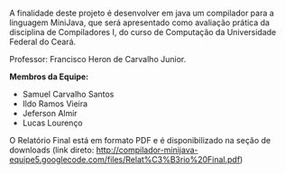 A finalidade deste projeto é desenvolver em java um compilador para a linguagem MiniJava, que será apresentado como avaliação prática da disciplina de Compiladores I, do curso de Computação da Universidade Federal do Ceará.

Professor: Francisco Heron de Carvalho Junior.

**Membros da Equipe:**
  * Samuel Carvalho Santos
  * Ildo Ramos Vieira
  * Jeferson Almir
  * Lucas Lourenço  <br />

O Relatório Final está em formato PDF e é disponibilizado na seção de downloads (link direto: http://compilador-minijava-equipe5.googlecode.com/files/Relat%C3%B3rio%20Final.pdf)